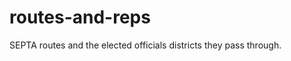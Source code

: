 routes-and-reps
===============

SEPTA routes and the elected officials districts they pass through.